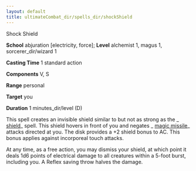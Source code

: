 ```yaml
---
layout: default
title: ultimateCombat_dir/spells_dir/shockShield
---
```

Shock Shield

**School** abjuration [electricity, force]; **Level** alchemist 1, magus 1, sorcerer_dir/wizard 1

**Casting Time** 1 standard action

**Components** V, S

**Range** personal

**Target** you

**Duration** 1 minutes_dir/level (D)

This spell creates an invisible shield similar to but not as strong as the _ [shield](spells_dir/shield#_shield)_ spell. This shield hovers in front of you and negates _ [magic missile](spells_dir/magicMissile#_magic-missile)_ attacks directed at you. The disk provides a +2 shield bonus to AC. This bonus applies against incorporeal touch attacks.

At any time, as a free action, you may dismiss your shield, at which point it deals 1d6 points of electrical damage to all creatures within a 5-foot burst, including you. A Reflex saving throw halves the damage.

